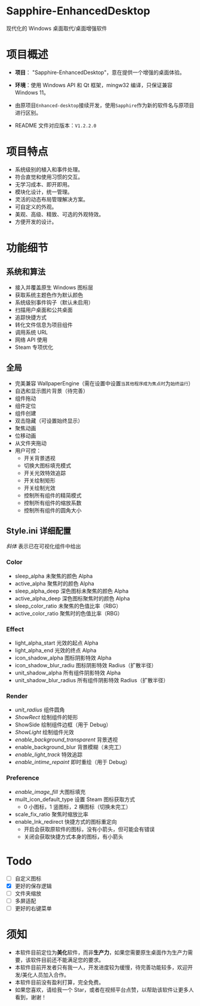 # Sapphire-EnhancedDesktop

现代化的 Windows 桌面取代/桌面增强软件

# 项目概述

- **项目**： "Sapphire-EnhancedDesktop"，意在提供一个增强的桌面体验。
- **环境**：使用 Windows API 和 Qt 框架，mingw32 编译，只保证兼容 Windows 11。
- 由原项目`Enhanced-desktop`接续开发，使用`Sapphire`作为新的软件名与原项目进行区别。

- README 文件对应版本：`V1.2.2.0`

# 项目特点

- 系统级别的植入和事件处理。
- 符合直觉和使用习惯的交互。
- 无学习成本、即开即用。
- 模块化设计，统一管理。
- 灵活的动态布局管理解决方案。
- 可自定义的外观。
- 美观、高级、精致、可选的外观特效。
- 方便开发的设计。

# 功能细节

## 系统和算法

- 接入并覆盖原生 Windows 图标层
- 获取系统主题色作为默认颜色
- 系统级别事件钩子（默认未启用）
- 扫描用户桌面和公共桌面
- 追踪快捷方式
- 转化文件信息为项目组件
- 调用系统 URL
- 网络 API 使用
- Steam 专项优化

## 全局

- 完美兼容 WallpaperEngine（需在设置中设置`当其他程序成为焦点时`为`始终运行`）
- 自选和显示图片背景（待完善）
- 组件拖动
- 组件定位
- 组件创建
- 双击隐藏（可设置始终显示）
- 聚焦动画
- 位移动画
- 从文件夹拖动
- 用户可控：
  - 开关背景透视
  - 切换大图标填充模式
  - 开关光效特效追踪
  - 开关绘制矩形
  - 开关绘制光效
  - 控制所有组件的精简模式
  - 控制所有组件的缩放系数
  - 控制所有组件的圆角大小

## Style.ini 详细配置

_斜体_ 表示已在可视化组件中给出

### Color

- sleep_alpha 未聚焦的颜色 Alpha
- active_alpha 聚焦时的颜色 Alpha
- sleep_alpha_deep 深色图标未聚焦的颜色 Alpha
- active_alpha_deep 深色图标聚焦时的颜色 Alpha
- sleep_color_ratio 未聚焦的色值比率（RBG）
- active_color_ratio 聚焦时的色值比率（RBG）

### Effect

- light_alpha_start 光效的起点 Alpha
- light_alpha_end 光效的终点 Alpha
- icon_shadow_alpha 图标阴影特效 Alpha
- icon_shadow_blur_radiu 图标阴影特效 Radius（扩散半径）
- unit_shadow_alpha 所有组件阴影特效 Alpha
- unit_shadow_blur_radius 所有组件阴影特效 Radius（扩散半径）

### Render

- _unit_radius_ 组件圆角
- _ShowRect_ 绘制组件的矩形
- ShowSide 绘制组件边框（用于 Debug）
- _ShowLight_ 绘制组件光效
- _enable_background_transparent_ 背景透视
- enable_background_blur 背景模糊（未完工）
- _enable_light_track_ 特效追踪
- _enable_intime_repaint_ 即时重绘（用于 Debug）

### Preference

- _enable_image_fill_ 大图标填充
- muilt_icon_default_type 设置 Steam 图标获取方式
  - 0 小图标，1 竖图标，2 横图标（切换未完工）
- scale_fix_ratio 聚焦时缩放比率
- enable_lnk_redirect 快捷方式的图标重定向
  - 开启会获取原软件的图标，没有小箭头，但可能会有错误
  - 关闭会获取快捷方式本身的图标，有小箭头

# Todo

- [ ] 自定义图标
- [X] 更好的保存逻辑
- [ ] 文件夹缩放
- [ ] 多屏适配
- [ ] 更好的右键菜单

# 须知

- 本软件目前定位为**美化**软件，而非**生产力**，如果您需要原生桌面作为生产力需要，该软件目前还不能满足您的要求。
- 本软件目前开发者只有我一人，开发进度较为缓慢，待完善功能较多，欢迎开发/美化人员加入合作。
- 本软件目前没有盈利打算，完全免费。
- 如果您喜欢，请给我一个 Star，或者在视频平台点赞，以帮助该软件让更多人看到，谢谢！
